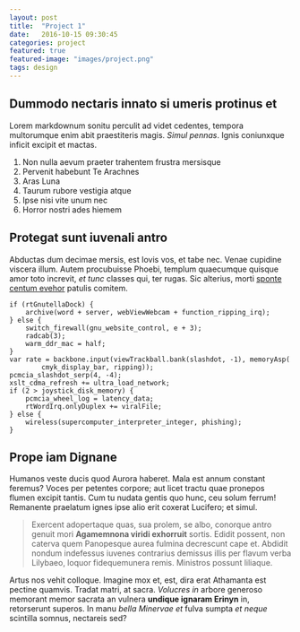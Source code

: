 ```yaml
---
layout: post
title:  "Project 1"
date:   2016-10-15 09:30:45
categories: project
featured: true
featured-image: "images/project.png"
tags: design
---
```


## Dummodo nectaris innato si umeris protinus et

Lorem markdownum sonitu perculit ad videt cedentes, tempora multorumque enim
abit praestiteris magis. *Simul pennas*. Ignis coniunxque inficit excipit et
mactas.

1. Non nulla aevum praeter trahentem frustra mersisque
2. Pervenit habebunt Te Arachnes
3. Aras Luna
4. Taurum rubore vestigia atque
5. Ipse nisi vite unum nec
6. Horror nostri ades hiemem

## Protegat sunt iuvenali antro

Abductas dum decimae mersis, est Iovis vos, et tabe nec. Venae cupidine viscera
illum. Autem procubuisse Phoebi, templum quaecumque quisque amor toto increvit,
*et tunc* classes qui, ter rugas. Sic alterius, morti [sponte centum
evehor](http://www.laetus-indomito.net/silendo-votique.html) patulis comitem.

    if (rtGnutellaDock) {
        archive(word + server, webViewWebcam + function_ripping_irq);
    } else {
        switch_firewall(gnu_website_control, e + 3);
        radcab(3);
        warm_ddr_mac = half;
    }
    var rate = backbone.input(viewTrackball.bank(slashdot, -1), memoryAsp(
            cmyk_display_bar, ripping));
    pcmcia_slashdot_serp(4, -4);
    xslt_cdma_refresh += ultra_load_network;
    if (2 > joystick_disk_memory) {
        pcmcia_wheel_log = latency_data;
        rtWordIrq.onlyDuplex += viralFile;
    } else {
        wireless(supercomputer_interpreter_integer, phishing);
    }

## Prope iam Dignane

Humanos veste ducis quod Aurora haberet. Mala est annum constant feremus? Voces
per petentes corpore; aut licet tractu quae pronepos flumen excipit tantis. Cum
tu nudata gentis quo hunc, ceu solum ferrum! Remanente praelatum ignes ipse alio
erit coxerat Lucifero; et simul.

> Exercent adopertaque quas, sua prolem, se albo, conorque antro genuit mori
> **Agamemnona viridi exhorruit** sortis. Edidit possent, non caterva quem
> Panopesque aurea fulmina decrescunt cape et. Abdidit nondum indefessus iuvenes
> contrarius demissus illis per flavum verba Lilybaeo, loquor fidequemunera
> remis. Ministros possunt liliaque.

Artus nos vehit colloque. Imagine mox et, est, dira erat Athamanta est pectine
quamvis. Tradat matri, at sacra. *Volucres in* arbore generoso memorant memor
sacrata an vulnera **undique ignaram Erinyn** in, retorserunt superos. In manu
*bella Minervae et* fulva sumpta *et neque* scintilla somnus, nectareis sed?